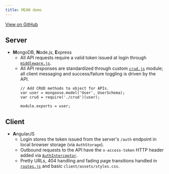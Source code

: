 ```yaml
---
title: MEAN demo
---
```




[View on GitHub](https://github.com/natemow/mean_demo)

## Server
* **M**ongoDB, **N**ode.js, **E**xpress
  * All API requests require a valid token issued at login through [`middleware.js`](https://github.com/natemow/mean_demo/blob/master/app/server/middleware.js).
  * All API responses are standardized through custom [`crud.js`](https://github.com/natemow/mean_demo/blob/master/app/server/models/crud.js) module; all client messaging and success/failure toggling is driven by the API.
    <pre><code>// Add CRUD methods to object for APIs.
    var user = mongoose.model('User', UserSchema);
    var crud = require('./crud')(user);

    module.exports = user;</code></pre>

## Client
* **A**ngularJS
  * Login stores the token issued from the server's `/auth` endpoint in local browser storage (via `AuthStorage`).
  * Outbound requests to the API have the `x-access-token` HTTP header added via [`AuthInterceptor`](https://github.com/natemow/mean_demo/blob/master/app/client/app/services/auth.js).
  * Pretty URLs, 404 handling and fading page transitions handled in [`routes.js`](https://github.com/natemow/mean_demo/blob/master/app/client/app/routes.js) and basic `client/assets/styles.css`.